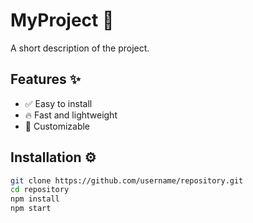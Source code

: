 ﻿# MyProject 🚀
A short description of the project.

## Features ✨
- ✅ Easy to install
- 🔥 Fast and lightweight
- 🔧 Customizable

## Installation ⚙️
```sh
git clone https://github.com/username/repository.git
cd repository
npm install
npm start
